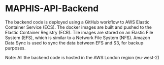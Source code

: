 # MAPHIS-API-Backend


The backend code is deployed using a GitHub workflow to AWS Elastic Container Service (ECS). The docker images are built and pushed to the Elastic Container Registry (ECR). Tile images are stored on an Elastic File System (EFS), which is similar to a Network File System (NFS). Amazon Data Sync is used to sync the data between EFS and S3, for backup purposes.  


Note: All the backend code is hosted in the AWS London region (eu-west-2)
